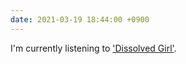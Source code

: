 ```yaml
---
date: 2021-03-19 18:44:00 +0900
---
```


I'm currently listening to ['Dissolved Girl'](https://music.apple.com/us/album/dissolved-girl-remastered-2018/1428684976?i=1428689001).
